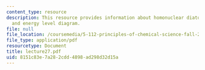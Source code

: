 ```yaml
---
content_type: resource
description: This resource provides information about homonuclear diatomic molecules,
  and energy level diagram.
file: null
file_location: /coursemedia/5-112-principles-of-chemical-science-fall-2005/8151c83e7a282cdd4898ad298d32d15a_lecture27.pdf
file_type: application/pdf
resourcetype: Document
title: lecture27.pdf
uid: 8151c83e-7a28-2cdd-4898-ad298d32d15a
---
```

